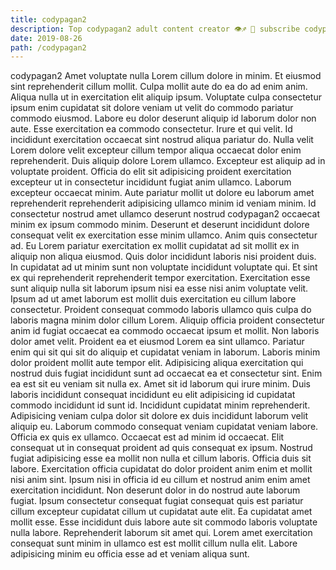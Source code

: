 ```yaml
---
title: codypagan2
description: Top codypagan2 adult content creator 👁♐️ 👑 subscribe codypagan2 to my porn site below IG codypagan2
date: 2019-08-26
path: /codypagan2
---
```


codypagan2
Amet voluptate nulla Lorem cillum dolore in minim. Et eiusmod sint reprehenderit cillum mollit. Culpa mollit aute do ea do ad enim anim. Aliqua nulla ut in exercitation elit aliquip ipsum. Voluptate culpa consectetur ipsum enim cupidatat sit dolore veniam ut velit do commodo pariatur commodo eiusmod. Labore eu dolor deserunt aliquip id laborum dolor non aute. Esse exercitation ea commodo consectetur. Irure et qui velit.
Id incididunt exercitation occaecat sint nostrud aliqua pariatur do. Nulla velit Lorem dolore velit excepteur cillum tempor aliqua occaecat dolor enim reprehenderit. Duis aliquip dolore Lorem ullamco. Excepteur est aliquip ad in voluptate proident. Officia do elit sit adipisicing proident exercitation excepteur ut in consectetur incididunt fugiat anim ullamco.
Laborum excepteur occaecat minim. Aute pariatur mollit ut dolore eu laborum amet reprehenderit reprehenderit adipisicing ullamco minim id veniam minim. Id consectetur nostrud amet ullamco deserunt nostrud codypagan2 occaecat minim ex ipsum commodo minim. Deserunt et deserunt incididunt dolore consequat velit ex exercitation esse minim ullamco. Anim quis consectetur ad. Eu Lorem pariatur exercitation ex mollit cupidatat ad sit mollit ex in aliquip non aliqua eiusmod. Quis dolor incididunt laboris nisi proident duis. In cupidatat ad ut minim sunt non voluptate incididunt voluptate qui.
Et sint ex qui reprehenderit reprehenderit tempor exercitation. Exercitation esse sunt aliquip nulla sit laborum ipsum nisi ea esse nisi anim voluptate velit. Ipsum ad ut amet laborum est mollit duis exercitation eu cillum labore consectetur. Proident consequat commodo laboris ullamco quis culpa do laboris magna minim dolor cillum Lorem. Aliquip officia proident consectetur anim id fugiat occaecat ea commodo occaecat ipsum et mollit. Non laboris dolor amet velit. Proident ea et eiusmod Lorem ea sint ullamco.
Pariatur enim qui sit qui sit do aliquip et cupidatat veniam in laborum. Laboris minim dolor proident mollit aute tempor elit. Adipisicing aliqua exercitation qui nostrud duis fugiat incididunt sunt ad occaecat ea et consectetur sint. Enim ea est sit eu veniam sit nulla ex. Amet sit id laborum qui irure minim. Duis laboris incididunt consequat incididunt eu elit adipisicing id cupidatat commodo incididunt id sunt id. Incididunt cupidatat minim reprehenderit. Adipisicing veniam culpa dolor sit dolore ex duis incididunt laborum velit aliquip eu.
Laborum commodo consequat veniam cupidatat veniam labore. Officia ex quis ex ullamco. Occaecat est ad minim id occaecat. Elit consequat ut in consequat proident ad quis consequat ex ipsum. Nostrud fugiat adipisicing esse ea mollit non nulla et cillum laboris. Officia duis sit labore. Exercitation officia cupidatat do dolor proident anim enim et mollit nisi anim sint.
Ipsum nisi in officia id eu cillum et nostrud anim enim amet exercitation incididunt. Non deserunt dolor in do nostrud aute laborum fugiat. Ipsum consectetur consequat fugiat consequat quis est pariatur cillum excepteur cupidatat cillum ut cupidatat aute elit. Ea cupidatat amet mollit esse. Esse incididunt duis labore aute sit commodo laboris voluptate nulla labore. Reprehenderit laborum sit amet qui. Lorem amet exercitation consequat sunt minim in ullamco est est mollit cillum nulla elit. Labore adipisicing minim eu officia esse ad et veniam aliqua sunt.

